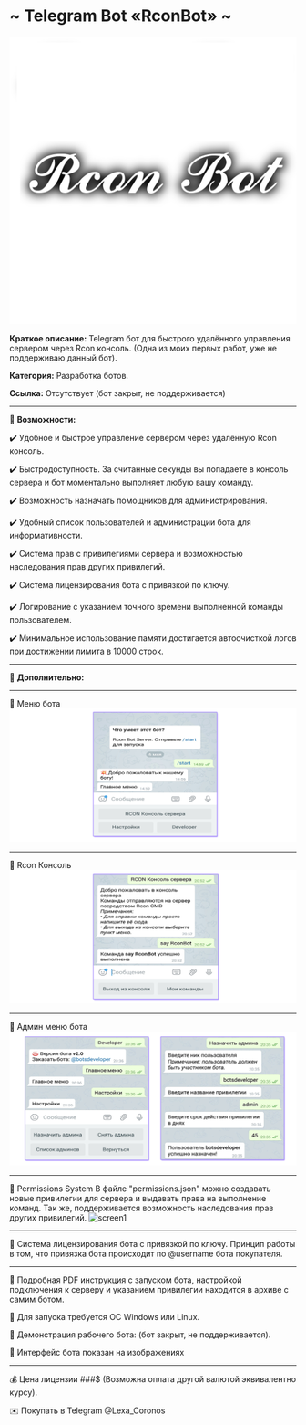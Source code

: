 # ~ Telegram Bot «RconBot» ~
![screen1](https://github.com/LexaCoronos/RconBot/blob/master/img/RconBot%20Logo.png)

**Краткое описание:** Telegram бот для быстрого удалённого управления сервером через Rcon консоль.
(Одна из моих первых работ, уже не поддерживаю данный бот).

**Категория:** Разработка ботов.

**Ссылка:** Отсутствует (бот закрыт, не поддерживается)

-----------------------------------

🔻 **Возможности:**

✔️ Удобное и быстрое управление сервером через удалённую Rcon консоль.

✔️ Быстродоступность. За считанные секунды вы попадаете в консоль сервера и бот моментально выполняет любую вашу команду.

✔️ Возможность назначать помощников для администрирования.

✔️ Удобный список пользователей и администрации бота для информативности.

✔️ Система прав с привилегиями сервера и возможностью наследования прав других привилегий.

✔️ Система лицензирования бота с привязкой по ключу. 

✔️ Логирование с указанием точного времени выполненной команды пользователем.

✔️ Минимальное использование памяти достигается автоочисткой логов при достижении лимита в 10000 строк.

-----------------------------------

🔻 **Дополнительно:**

-----------------------------------

🔹 Меню бота
![screen1](https://github.com/LexaCoronos/RconBot/blob/master/img/main.png)

-----------------------------------

🔹 Rcon Консоль
![screen1](https://github.com/LexaCoronos/RconBot/blob/master/img/rcon.png)

-----------------------------------

🔹 Админ меню бота
![screen1](https://github.com/LexaCoronos/RconBot/blob/master/img/adminpanel.png)

-----------------------------------

🔹 Permissions System
В файле "permissions.json" можно создавать новые привилегии для сервера и выдавать права на выполнение команд. Так же, поддерживается возможность наследования прав других привилегий.
![screen1](https://github.com/LexaCoronos/RconBot/blob/master/img/perm.PNG)

-----------------------------------

🔹 Система лицензирования бота с привязкой по ключу.
Принцип работы в том, что привязка бота происходит по @username бота покупателя.

-----------------------------------

🔹 Подробная PDF инструкция с запуском бота, настройкой подключения к серверу и указанием привилегии находится в архиве с самим ботом.

🔹 Для запуска требуется ОС Windows или Linux.

🔹 Демонстрация рабочего бота: (бот закрыт, не поддерживается).

🔹 Интерфейс бота показан на изображениях

-----------------------------------

💰 Цена лицензии ###$ (Возможна оплата другой валютой эквивалентно курсу).

✉️ Покупать в Telegram @Lexa_Coronos
